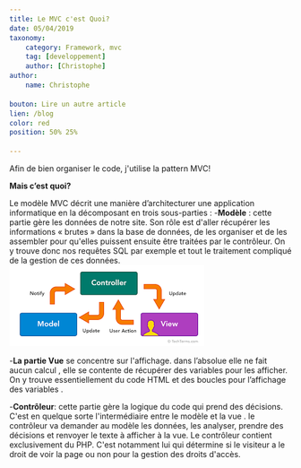 ```yaml
---
title: Le MVC c'est Quoi?
date: 05/04/2019
taxonomy:
    category: Framework, mvc
    tag: [developpement]
    author: [Christophe]
author:
    name: Christophe
    
bouton: Lire un autre article
lien: /blog
color: red
position: 50% 25%

---
```


 
 
 
 Afin de bien organiser le code, j'utilise la pattern MVC!
  
 **Mais c’est quoi?**
  
 Le modèle MVC décrit une manière d’architecturer une application informatique en la décomposant en trois sous-parties :
 -**Modèle** : cette partie gère les données de notre site. Son rôle est d'aller récupérer les informations « brutes » dans la base de données, de les organiser et de les assembler pour qu'elles puissent ensuite être traitées par le contrôleur. On y trouve donc nos  requêtes SQL par exemple et tout le traitement compliqué de la gestion de ces données.  
 ![mvc](mvc.png)
 
 -**La partie Vue** se concentre sur l'affichage. dans l’absolue elle ne fait  aucun calcul , elle  se contente de récupérer des variables pour les afficher.
  On y trouve essentiellement du code HTML et des boucles pour l’affichage des variables .
  
 -**Contrôleur**: cette partie gère la logique du code qui prend des décisions. C'est en quelque sorte l'intermédiaire entre le modèle et la vue . le contrôleur va demander au modèle les données, les analyser, prendre des décisions et renvoyer le texte à afficher à la vue.
  Le contrôleur contient exclusivement du PHP. C'est notamment lui qui détermine si le visiteur a le droit de voir la page ou non pour la  gestion  des droits d'accès.

 

